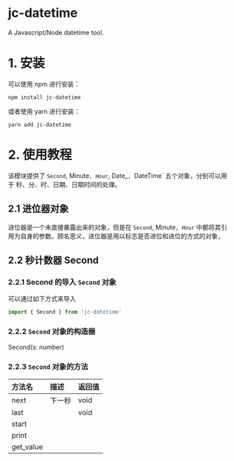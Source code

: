 # jc-datetime
A Javascript/Node datetime tool.

# 1. 安装

可以使用 npm 进行安装：

```shell
npm install jc-datetime
```
或者使用 yarn 进行安装：

```shell
yarn add jc-datetime
```

# 2. 使用教程

该模块提供了 `Second`, Minute`, Hour`, Date_`, `DateTime` 五个对象，分别可以用于 秒、分、时、日期、日期时间的处理。

## 2.1 进位器对象
进位器是一个未直接暴露出来的对象，但是在 `Second`, Minute`, Hour` 中都将其引用为自身的参数。顾名思义，进位器是用以标志是否进位和进位的方式的对象，

## 2.2 秒计数器 Second

### 2.2.1 Second 的导入 `Second` 对象

可以通过如下方式来导入
```js
import { Second } from 'jc-datetime'
```

### 2.2.2 `Second` 对象的构造器

Second(s: number)

### 2.2.3 `Second` 对象的方法

| 方法名 | 描述 | 返回值 |
|:-|:-|:-|
| next | 下一秒 | void |
| last |  | void |
| start |  |  |
| print |  |  |
| get_value |  |  |
